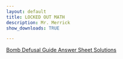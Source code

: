 ```yaml
---
layout: default
title: LOCKED OUT MATH 
description: Mr. Merrick 
show_downloads: TRUE

---
```


<div class=”bomb”> 
<a href="https://merrickmath.github.io/MerrickMath-Locked/MathBombs/Bomb1/Manual.pdf" class="btn"> Bomb Defusal Guide </a> 
<a href="https://merrickmath.github.io/MerrickMath-Locked/MathBombs/Bomb1/AnswerSheet.pdf" class="btn"> Answer Sheet </a> 
<a href="https://merrickmath.github.io/MerrickMath-Locked/MathBombs/Bomb1/Solutions.pdf" class="btn"> Solutions </a> 
</div>
